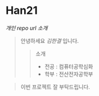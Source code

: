 # Han21

*개인 repo url 소개*

> 안녕하세요 _김한결_ 입니다.
> >소개
> > + 전공 : 컴퓨터공학심화
> > + 학부 : 전산전자공학부

> 이번 프로젝트 잘 부탁드립니다.
